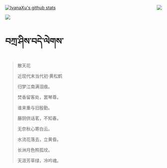 [![IvanaXu's github stats](https://github-readme-stats.vercel.app/api?username=IvanaXu&show_icons=true&theme=vue-dark)](https://github.com/anuraghazra/github-readme-stats)
<img align="right" src="https://github-readme-stats.vercel.app/api/top-langs/?username=IvanaXu&langs_count=3&theme=graywhite" />

[![](https://github-readme-stats.vercel.app/api/wakatime?username=IvanaXu&layout=compact&langs_count=6&hide_title=True&theme=vue-dark)](https://github.com/IvanaXu)
# བཀྲ་ཤིས་བདེ་ལེགས་
> 散天花
>
> 近现代末当代初·黄松鹤
>
> 归梦江南满泪痕。
> 
> 焚香留客处，罢琴尊。
> 
> 谁来重与旧殷勤。
> 
> 藤阴供话茗，不知春。
> 
> 无奈秋心寄白云。
> 
> 水流花落去，立黄昏。
> 
> 长洲月色照孤坟。
> 
> 天涯芳草绿，冷吟魂。